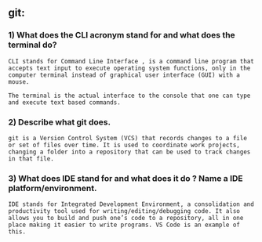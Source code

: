 ## git:


### 1) What does the CLI acronym stand for and what does the terminal do?

```
CLI stands for Command Line Interface , is a command line program that accepts text input to execute operating system functions, only in the computer terminal instead of graphical user interface (GUI) with a mouse.

The terminal is the actual interface to the console that one can type and execute text based commands.
```

### 2) Describe what git does.

```
git is a Version Control System (VCS) that records changes to a file or set of files over time. It is used to coordinate work projects, changing a folder into a repository that can be used to track changes in that file. 
```

### 3) What does IDE stand for and what does it do ? Name a IDE platform/environment.

```
IDE stands for Integrated Development Environment, a consolidation and productivity tool used for writing/editing/debugging code. It also allows you to build and push one’s code to a repository, all in one place making it easier to write programs. VS Code is an example of this.
```
